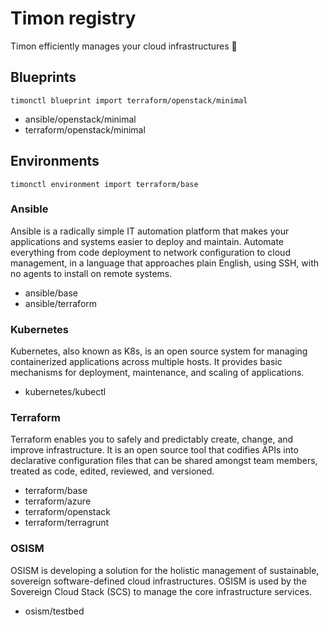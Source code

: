 # Timon registry

Timon efficiently manages your cloud infrastructures 🚀

## Blueprints

```
timonctl blueprint import terraform/openstack/minimal
```

* ansible/openstack/minimal
* terraform/openstack/minimal

## Environments

```
timonctl environment import terraform/base
```

### Ansible

Ansible is a radically simple IT automation platform that makes your
applications and systems easier to deploy and maintain. Automate everything
from code deployment to network configuration to cloud management, in a
language that approaches plain English, using SSH, with no agents to install
on remote systems.

* ansible/base
* ansible/terraform

### Kubernetes

Kubernetes, also known as K8s, is an open source system for managing containerized
applications across multiple hosts. It provides basic mechanisms for deployment,
maintenance, and scaling of applications.

* kubernetes/kubectl

### Terraform

Terraform enables you to safely and predictably create, change, and improve infrastructure.
It is an open source tool that codifies APIs into declarative configuration files that can
be shared amongst team members, treated as code, edited, reviewed, and versioned.

* terraform/base
* terraform/azure
* terraform/openstack
* terraform/terragrunt

### OSISM

OSISM is developing a solution for the holistic management of sustainable, sovereign
software-defined cloud infrastructures. OSISM is used by the Sovereign Cloud Stack (SCS)
to manage the core infrastructure services.

* osism/testbed
